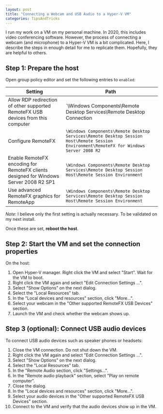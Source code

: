 ```yaml
---
layout: post
title: "Connecting a Webcam and USB Audio to a Hyper-V VM"
categories: TipsAndTricks
---
```


I run my work on a VM on my personal machine. In 2020, this includes video conferencing software. However, the process of connecting a webcam (and microphone) to a Hyper-V VM is a bit complicated. Here, I describe the steps in enough detail for me to replicate them. Hopefully, they are helpful to others.

## Step 1: Prepare the host

Open group policy editor and set the following entries to `enabled`:

| Setting | Path |
| - | - |
| Allow RDP redirection of other supported RemoteFX USB devices from this computer | `\Windows Components\Remote Desktop Services\Remote Desktop Connection |Client\RemoteFX USB Device Redirection`
| Configure RemoteFX | `\Windows Components\Remote Desktop Services\Remote Desktop Session Host\Remote Session Environment\RemoteFX for Windows Server 2008 R2`
| Enable RemoteFX encoding for RemoteFX clients designed for Windows Server 2008 R2 SP1 | `\Windows Components\Remote Desktop Services\Remote Desktop Session Host\Remote Session Environment` |
| Use advanced RemoteFX graphics for RemoteApp |  `\Windows Components\Remote Desktop Services\Remote Desktop Session Host\Remote Session Environment`

*Note*: I believe only the first setting is actually necessary. To be validated on my next install.

Once these are set, **reboot the host**.

## Step 2: Start the VM and set the connection properties

On the host:

1. Open Hyper-V manager. Right click the VM and select "Start". Wait for the VM to boot.
2. Right click the VM again and select "Edit Connection Settings ...".
3. Select "Show Options" on the next dialog.
4. Select the "Local Resources" tab.
5. In the "Local devices and resources" section, click "More...".
6. Select your webcam in the "Other supported RemoteFX USB Devices" section.
7. Launch the VM and check whether the webcam shows up.

## Step 3 (optional): Connect USB audio devices

To connect USB audio devices such as speaker phones or headsets:

1. Close the VM connection. Do not shut down the VM.
2. Right click the VM again and select "Edit Connection Settings ...".
3. Select "Show Options" on the next dialog.
4. Select the "Local Resources" tab.
5. In the "Remote Audio section, click "Settings...".
6. In the "Remote audio playback" section, select "Play on remote computer".
7. Close the dialog.
8. In the "Local devices and resources" section, click "More...".
9. Select your audio devices in the "Other supported RemoteFX USB Devices" section.
10. Connect to the VM and verify that the audio devices show up in the VM.
